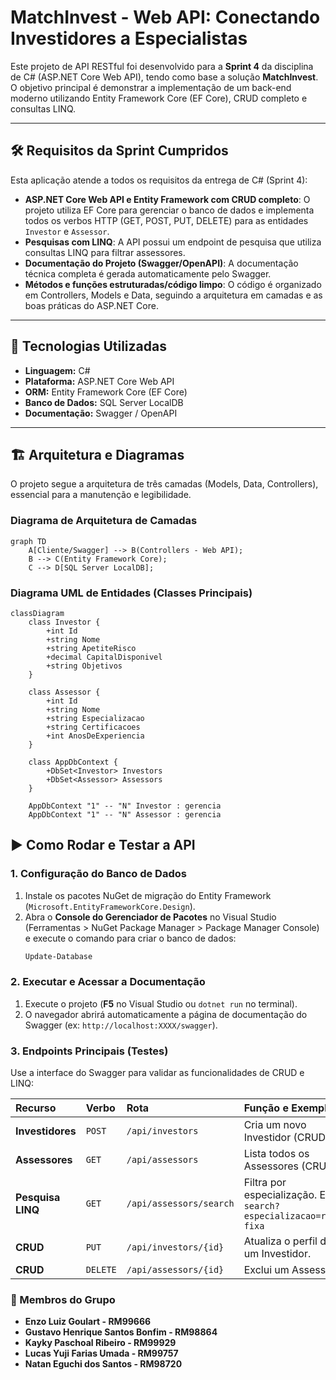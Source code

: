 # MatchInvest - Web API: Conectando Investidores a Especialistas

Este projeto de API RESTful foi desenvolvido para a **Sprint 4** da disciplina de C# (ASP.NET Core Web API), tendo como base a solução **MatchInvest**. O objetivo principal é demonstrar a implementação de um back-end moderno utilizando Entity Framework Core (EF Core), CRUD completo e consultas LINQ.

---

## 🛠️ Requisitos da Sprint Cumpridos

Esta aplicação atende a todos os requisitos da entrega de C# (Sprint 4):

* **ASP.NET Core Web API e Entity Framework com CRUD completo**: O projeto utiliza EF Core para gerenciar o banco de dados e implementa todos os verbos HTTP (GET, POST, PUT, DELETE) para as entidades `Investor` e `Assessor`.
* **Pesquisas com LINQ**: A API possui um endpoint de pesquisa que utiliza consultas LINQ para filtrar assessores.
* **Documentação do Projeto (Swagger/OpenAPI)**: A documentação técnica completa é gerada automaticamente pelo Swagger.
* **Métodos e funções estruturadas/código limpo**: O código é organizado em Controllers, Models e Data, seguindo a arquitetura em camadas e as boas práticas do ASP.NET Core.

---

## 🔗 Tecnologias Utilizadas

* **Linguagem:** C#
* **Plataforma:** ASP.NET Core Web API
* **ORM:** Entity Framework Core (EF Core)
* **Banco de Dados:** SQL Server LocalDB
* **Documentação:** Swagger / OpenAPI

---

## 🏗️ Arquitetura e Diagramas

O projeto segue a arquitetura de três camadas (Models, Data, Controllers), essencial para a manutenção e legibilidade.

### Diagrama de Arquitetura de Camadas

```mermaid
graph TD
    A[Cliente/Swagger] --> B(Controllers - Web API);
    B --> C(Entity Framework Core);
    C --> D[SQL Server LocalDB];
```

### Diagrama UML de Entidades (Classes Principais)

```mermaid
classDiagram
    class Investor {
        +int Id
        +string Nome
        +string ApetiteRisco
        +decimal CapitalDisponivel
        +string Objetivos
    }

    class Assessor {
        +int Id
        +string Nome
        +string Especializacao
        +string Certificacoes
        +int AnosDeExperiencia
    }

    class AppDbContext {
        +DbSet<Investor> Investors
        +DbSet<Assessor> Assessors
    }

    AppDbContext "1" -- "N" Investor : gerencia
    AppDbContext "1" -- "N" Assessor : gerencia
```

## ▶️ Como Rodar e Testar a API

### 1. Configuração do Banco de Dados

1.  Instale os pacotes NuGet de migração do Entity Framework (`Microsoft.EntityFrameworkCore.Design`).
2.  Abra o **Console do Gerenciador de Pacotes** no Visual Studio (Ferramentas > NuGet Package Manager > Package Manager Console) e execute o comando para criar o banco de dados:
    ```powershell
    Update-Database
    ```

### 2. Executar e Acessar a Documentação

1.  Execute o projeto (**F5** no Visual Studio ou `dotnet run` no terminal).
2.  O navegador abrirá automaticamente a página de documentação do Swagger (ex: `http://localhost:XXXX/swagger`).

### 3. Endpoints Principais (Testes)

Use a interface do Swagger para validar as funcionalidades de CRUD e LINQ:

| Recurso | Verbo | Rota | Função e Exemplo |
| :--- | :--- | :--- | :--- |
| **Investidores** | `POST` | `/api/investors` | Cria um novo Investidor (CRUD). |
| **Assessores** | `GET` | `/api/assessors` | Lista todos os Assessores (CRUD). |
| **Pesquisa LINQ**| `GET` | `/api/assessors/search` | Filtra por especialização. Ex: `search?especializacao=renda fixa` |
| **CRUD** | `PUT` | `/api/investors/{id}` | Atualiza o perfil de um Investidor. |
| **CRUD** | `DELETE` | `/api/assessors/{id}` | Exclui um Assessor. |

### 👥 Membros do Grupo
* **Enzo Luiz Goulart - RM99666**
* **Gustavo Henrique Santos Bonfim - RM98864**
* **Kayky Paschoal Ribeiro - RM99929**
* **Lucas Yuji Farias Umada - RM99757**
* **Natan Eguchi dos Santos - RM98720**

